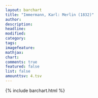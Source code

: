 ```yaml
---
layout: barchart
title: "Immermann, Karl: Merlin (1832)"
author:
description:
headline:
modified:
category:
tags:
imagefeature: 
mathjax: 
chart: 
comments: true
featured: false
list: false
amounttsv: 4.tsv
---
```

{% include barchart.html %}
